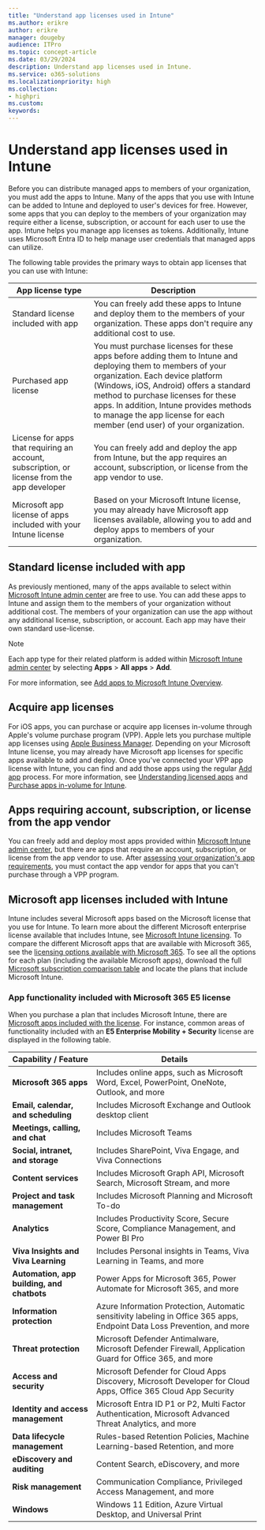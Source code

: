 ```yaml
---
title: "Understand app licenses used in Intune"
ms.author: erikre
author: erikre
manager: dougeby
audience: ITPro
ms.topic: concept-article
ms.date: 03/29/2024
description: Understand app licenses used in Intune.
ms.service: o365-solutions
ms.localizationpriority: high
ms.collection:
- highpri
ms.custom:
keywords:
---
```


# Understand app licenses used in Intune

Before you can distribute managed apps to members of your organization, you must add the apps to Intune. Many of the apps that you use with Intune can be added to Intune and deployed to user's devices for free. However, some apps that you can deploy to the members of your organization may require either a license, subscription, or account for each user to use the app. Intune helps you manage app licenses as tokens. Additionally, Intune uses Microsoft Entra ID to help manage user credentials that managed apps can utilize.  

The following table provides the primary ways to obtain app licenses that you can use with Intune:

| App   license type | Description |
|---|---|
| Standard license included with app | You can freely add these apps to Intune and deploy them to the members of your organization. These apps don't require any additional cost to use.  |
| Purchased app license  | You must purchase licenses for these apps before adding them to Intune and deploying them to members of your   organization. Each device platform (Windows, iOS, Android) offers a standard method to purchase licenses for these apps. In addition, Intune provides methods to manage the app license for each member (end user) of your organization. |
| License   for apps that requiring an account, subscription, or license from the app   developer | You can freely add and deploy the app from Intune, but the app requires an account, subscription, or license from the app vendor to use. |
| Microsoft app license of apps included with your Intune license | Based on your Microsoft Intune license, you may already have Microsoft app licenses available, allowing you to add and deploy apps to members of your organization. |

## Standard license included with app

As previously mentioned, many of the apps available to select within [Microsoft Intune admin center](https://go.microsoft.com/fwlink/?linkid=2109431) are free to use. You can add these apps to Intune and assign them to the members of your organization without additional cost. The members of your organization can use the app without any additional license, subscription, or account. Each app may have their own standard use-license.

> [!NOTE]
> Each app type for their related platform is added within [Microsoft Intune admin center](https://go.microsoft.com/fwlink/?linkid=2109431) by selecting **Apps** > **All apps** > **Add**.

For more information, see [Add apps to Microsoft Intune Overview](apps-add-overview.md).

## Acquire app licenses

For iOS apps, you can purchase or acquire app licenses in-volume through Apple's volume purchase program (VPP). Apple lets you purchase multiple app licenses using [Apple Business Manager](https://business.apple.com/). Depending on your Microsoft Intune license, you may already have Microsoft app licenses for specific apps available to add and deploy. Once you've connected your VPP app license with Intune, you can find and add those apps using the regular [Add app](apps-add-overview.md) process. For more information, see [Understanding licensed apps](/mem/intune/apps/apps-add#understanding-licensed-apps) and [Purchase apps in-volume for Intune](apps-purchase-volume.md).

## Apps requiring account, subscription, or license from the app vendor

You can freely add and deploy most apps provided within [Microsoft Intune admin center](https://go.microsoft.com/fwlink/?linkid=2109431), but there are apps that require an account, subscription, or license from the app vendor to use. After [assessing your organization's app requirements](apps-add-step-1.md), you must contact the app vendor for apps that you can't purchase through a VPP program.

## Microsoft app licenses included with Intune

Intune includes several Microsoft apps based on the Microsoft license that you use for Intune. To learn more about the different Microsoft enterprise license available that includes Intune, see [Microsoft Intune licensing](/mem/intune/fundamentals/licenses). To compare the different Microsoft apps that are available with Microsoft 365, see the [licensing options available with Microsoft 365](https://www.microsoft.com/microsoft-365/compare-microsoft-365-enterprise-plans). To see all the options for each plan (including the available Microsoft apps), download the full [Microsoft subscription comparison table](https://go.microsoft.com/fwlink/?linkid=2139145) and locate the plans that include Microsoft Intune.

### App functionality included with Microsoft 365 E5 license

When you purchase a plan that includes Microsoft Intune, there are [Microsoft apps included with the license](apps-license-overview.md#microsoft-app-licenses-included-with-intune). For instance, common areas of functionality included with an **E5 Enterprise Mobility + Security** license are displayed in the following table.

| Capability / Feature | Details |
|---|---|
| **Microsoft 365 apps** | Includes online apps, such as Microsoft Word, Excel, PowerPoint, OneNote, Outlook, and more |
| **Email, calendar, and scheduling** | Includes Microsoft Exchange and Outlook desktop client |
| **Meetings, calling, and chat** | Includes Microsoft Teams |
| **Social, intranet, and storage** | Includes SharePoint, Viva Engage, and Viva Connections |
| **Content services** | Includes Microsoft Graph API, Microsoft Search, Microsoft Stream, and more |
| **Project and task management** | Includes Microsoft Planning and Microsoft To-do |
| **Analytics** | Includes Productivity Score, Secure Score, Compliance Management, and Power BI Pro |
| **Viva Insights and Viva Learning** | Includes Personal insights in Teams, Viva Learning in Teams, and more |
| **Automation, app building, and chatbots** | Power Apps for Microsoft 365, Power Automate for Microsoft 365, and more |
| **Information protection** | Azure Information Protection, Automatic sensitivity labeling in Office 365 apps, Endpoint Data Loss Prevention, and more |
| **Threat protection** | Microsoft Defender Antimalware, Microsoft Defender Firewall, Application Guard for Office 365, and more |
| **Access and security** | Microsoft Defender for Cloud Apps Discovery, Microsoft Developer for Cloud Apps, Office 365 Cloud App Security |
| **Identity and access management** | Microsoft Entra ID P1 or P2, Multi Factor Authentication, Microsoft Advanced Threat Analytics, and more |
| **Data lifecycle management** | Rules-based Retention Policies, Machine Learning-based Retention, and more |
| **eDiscovery and auditing** | Content Search, eDiscovery, and more |
| **Risk management** | Communication Compliance, Privileged Access Management, and more |
| **Windows** | Windows 11 Edition, Azure Virtual Desktop, and Universal Print |
